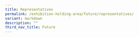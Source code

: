 ```yaml
---
title: Representatives
permalink: /exhibition-holding-area/future/representatives/
variant: markdown
description: ""
third_nav_title: Future
---
```

